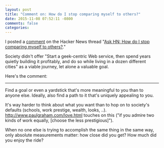 ```yaml
---
layout: post
title: "Comment on: How do I stop comparing myself to others?"
date: 2015-11-08 07:52:11 -0800
comments: false
categories:
---
```


I posted a [comment](https://news.ycombinator.com/item?id=10528744) on the
Hacker News thread "[Ask HN: How do I stop comparing myself to others?](https://news.ycombinator.com/item?id=10523788)."

Society didn't offer "Start a geek-centric Web service, then spend years
quietly building it profitably, and do so while living in a dozen different
cities" as a viable journey, let alone a valuable goal.

Here's the comment:

---

Find a goal or even a yardstick that's more meaningful to you than to anyone else. Ideally, also find a path to it that's uniquely appealing to you.

It's way harder to think about what you want than to hop on to society's defaults (schools, work prestige, wealth, looks, ..). http://www.paulgraham.com/love.html touches on this ("if you admire two kinds of work equally, [choose the less prestigious]").

When no one else is trying to accomplish the same thing in the same way, only absolute measurements matter: how close did you get? How much did you enjoy the ride?
